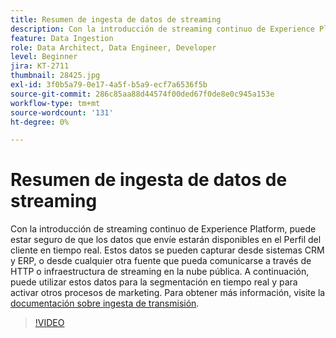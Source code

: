 ```yaml
---
title: Resumen de ingesta de datos de streaming
description: Con la introducción de streaming continuo de Experience Platform, puede estar seguro de que los datos que envíe estarán disponibles en el Perfil del cliente en tiempo real. Estos datos se pueden capturar desde sistemas CRM y ERP o desde cualquier otra fuente que pueda comunicarse a través de una infraestructura de streaming en la nube pública o HTTP.
feature: Data Ingestion
role: Data Architect, Data Engineer, Developer
level: Beginner
jira: KT-2711
thumbnail: 28425.jpg
exl-id: 3f0b5a79-0e17-4a5f-b5a9-ecf7a6536f5b
source-git-commit: 286c85aa88d44574f00ded67f0de8e0c945a153e
workflow-type: tm+mt
source-wordcount: '131'
ht-degree: 0%

---
```


# Resumen de ingesta de datos de streaming

Con la introducción de streaming continuo de Experience Platform, puede estar seguro de que los datos que envíe estarán disponibles en el Perfil del cliente en tiempo real. Estos datos se pueden capturar desde sistemas CRM y ERP, o desde cualquier otra fuente que pueda comunicarse a través de HTTP o infraestructura de streaming en la nube pública. A continuación, puede utilizar estos datos para la segmentación en tiempo real y para activar otros procesos de marketing. Para obtener más información, visite la [documentación sobre ingesta de transmisión](https://experienceleague.adobe.com/es/docs/experience-platform/ingestion/streaming/overview).

>[!VIDEO](https://video.tv.adobe.com/v/31628?learn=on&enablevpops&captions=spa)
